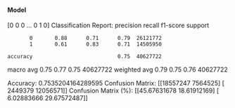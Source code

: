 #### Model
[0 0 0 ... 0 1 0]
Classification Report:
              precision    recall  f1-score   support

           0       0.88      0.71      0.79  26121772
           1       0.61      0.83      0.71  14505950

    accuracy                           0.75  40627722
   macro avg       0.75      0.77      0.75  40627722
weighted avg       0.79      0.75      0.76  40627722

Accuracy: 0.7535204164289595
Confusion Matrix:
[[18557247  7564525]
 [ 2449379 12056571]]
Confusion Matrix (%):
[[45.67631678 18.61912169]
 [ 6.02883666 29.67572487]]
